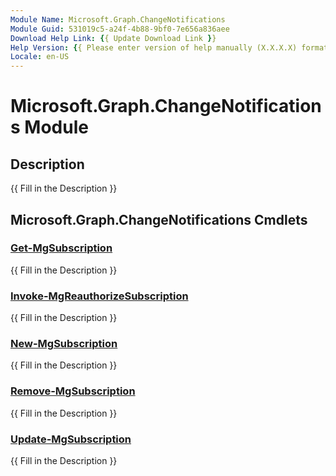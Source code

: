 ```yaml
---
Module Name: Microsoft.Graph.ChangeNotifications
Module Guid: 531019c5-a24f-4b88-9bf0-7e656a836aee
Download Help Link: {{ Update Download Link }}
Help Version: {{ Please enter version of help manually (X.X.X.X) format }}
Locale: en-US
---
```


# Microsoft.Graph.ChangeNotifications Module
## Description
{{ Fill in the Description }}

## Microsoft.Graph.ChangeNotifications Cmdlets
### [Get-MgSubscription](Get-MgSubscription.md)
{{ Fill in the Description }}

### [Invoke-MgReauthorizeSubscription](Invoke-MgReauthorizeSubscription.md)
{{ Fill in the Description }}

### [New-MgSubscription](New-MgSubscription.md)
{{ Fill in the Description }}

### [Remove-MgSubscription](Remove-MgSubscription.md)
{{ Fill in the Description }}

### [Update-MgSubscription](Update-MgSubscription.md)
{{ Fill in the Description }}

